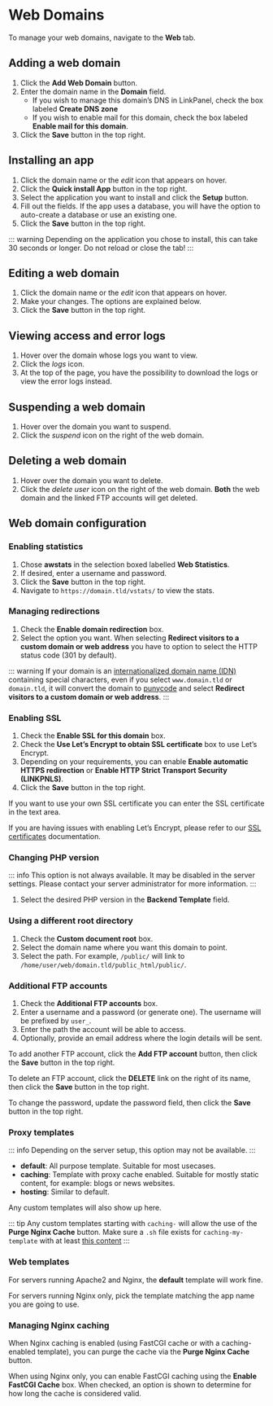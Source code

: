# Web Domains

To manage your web domains, navigate to the **Web <i class="fas fa-fw fa-globe-americas"></i>** tab.

## Adding a web domain

1. Click the **<i class="fas fa-fw fa-plus-circle"></i> Add Web Domain** button.
2. Enter the domain name in the **Domain** field.
   - If you wish to manage this domain’s DNS in LinkPanel, check the box labeled **Create DNS zone**
   - If you wish to enable mail for this domain, check the box labeled **Enable mail for this domain**.
3. Click the **<i class="fas fa-fw fa-save"></i> Save** button in the top right.

## Installing an app

1. Click the domain name or the <i class="fas fa-fw fa-pencil-alt"><span class="visually-hidden">edit</span></i> icon that appears on hover.
2. Click the **<i class="fas fa-fw fa-magic"></i> Quick install App** button in the top right.
3. Select the application you want to install and click the **Setup** button.
4. Fill out the fields. If the app uses a database, you will have the option to auto-create a database or use an existing one.
5. Click the **<i class="fas fa-fw fa-save"></i> Save** button in the top right.

::: warning
Depending on the application you chose to install, this can take 30 seconds or longer. Do not reload or close the tab!
:::

## Editing a web domain

1. Click the domain name or the <i class="fas fa-fw fa-pencil-alt"><span class="visually-hidden">edit</span></i> icon that appears on hover.
2. Make your changes. The options are explained below.
3. Click the **<i class="fas fa-fw fa-save"></i> Save** button in the top right.

## Viewing access and error logs

1. Hover over the domain whose logs you want to view.
2. Click the <i class="fas fa-fw fa-binoculars"><span class="visually-hidden">logs</span></i> icon.
3. At the top of the page, you have the possibility to download the logs or view the error logs instead.

## Suspending a web domain

1. Hover over the domain you want to suspend.
2. Click the <i class="fas fa-fw fa-pause"><span class="visually-hidden">suspend</span></i> icon on the right of the web domain.

## Deleting a web domain

1. Hover over the domain you want to delete.
2. Click the <i class="fas fa-fw fa-trash"><span class="visually-hidden">delete user</span></i> icon on the right of the web domain. **Both** the web domain and the linked FTP accounts will get deleted.

## Web domain configuration

### Enabling statistics

1. Chose **awstats** in the selection boxed labelled **Web Statistics**.
2. If desired, enter a username and password.
3. Click the **<i class="fas fa-fw fa-save"></i> Save** button in the top right.
4. Navigate to `https://domain.tld/vstats/` to view the stats.

### Managing redirections

1. Check the **Enable domain redirection** box.
2. Select the option you want. When selecting **Redirect visitors to a custom domain or web address** you have to option to select the HTTP status code (301 by default).

::: warning
If your domain is an [internationalized domain name (IDN)](https://en.wikipedia.org/wiki/Internationalized_domain_name) containing special characters, even if you select `www.domain.tld` or `domain.tld`, it will convert the domain to [punycode](https://en.wikipedia.org/wiki/Punycode) and select **Redirect visitors to a custom domain or web address**.
:::

### Enabling SSL

1. Check the **Enable SSL for this domain** box.
2. Check the **Use Let’s Encrypt to obtain SSL certificate** box to use Let’s Encrypt.
3. Depending on your requirements, you can enable **Enable automatic HTTPS redirection** or **Enable HTTP Strict Transport Security (LINKPNLS)**.
4. Click the **<i class="fas fa-fw fa-save"></i> Save** button in the top right.

If you want to use your own SSL certificate you can enter the SSL certificate in the text area.

If you are having issues with enabling Let’s Encrypt, please refer to our [SSL certificates](../server-administration/ssl-certificates) documentation.

### Changing PHP version

::: info
This option is not always available. It may be disabled in the server settings. Please contact your server administrator for more information.
:::

1. Select the desired PHP version in the **Backend Template** field.

### Using a different root directory

1. Check the **Custom document root** box.
2. Select the domain name where you want this domain to point.
3. Select the path. For example, `/public/` will link to `/home/user/web/domain.tld/public_html/public/`.

### Additional FTP accounts

1. Check the **Additional FTP accounts** box.
2. Enter a username and a password (or generate one). The username will be prefixed by `user_`.
3. Enter the path the account will be able to access.
4. Optionally, provide an email address where the login details will be sent.

To add another FTP account, click the **Add FTP account** button, then click the **<i class="fas fa-fw fa-save"></i> Save** button in the top right.

To delete an FTP account, click the **DELETE** link on the right of its name, then click the **<i class="fas fa-fw fa-save"></i> Save** button in the top right.

To change the password, update the password field, then click the **<i class="fas fa-fw fa-save"></i> Save** button in the top right.

### Proxy templates

::: info
Depending on the server setup, this option may not be available.
:::

- **default**: All purpose template. Suitable for most usecases.
- **caching**: Template with proxy cache enabled. Suitable for mostly static content, for example: blogs or news websites.
- **hosting**: Similar to default.

Any custom templates will also show up here.

::: tip
Any custom templates starting with `caching-` will allow the use of the **<i class="fas fa-fw fa-trash"></i> Purge Nginx Cache** button. Make sure a `.sh` file exists for `caching-my-template` with at least [this content](https://github.com/ATSiCorp/LinkPanel-V3/blob/main/install/deb/templates/web/nginx/caching.sh)
:::

### Web templates

For servers running Apache2 and Nginx, the **default** template will work fine.

For servers running Nginx only, pick the template matching the app name you are going to use.

### Managing Nginx caching

When Nginx caching is enabled (using FastCGI cache or with a caching-enabled template), you can purge the cache via the **<i class="fas fa-fw fa-trash"></i> Purge Nginx Cache** button.

When using Nginx only, you can enable FastCGI caching using the **Enable FastCGI Cache** box. When checked, an option is shown to determine for how long the cache is considered valid.
